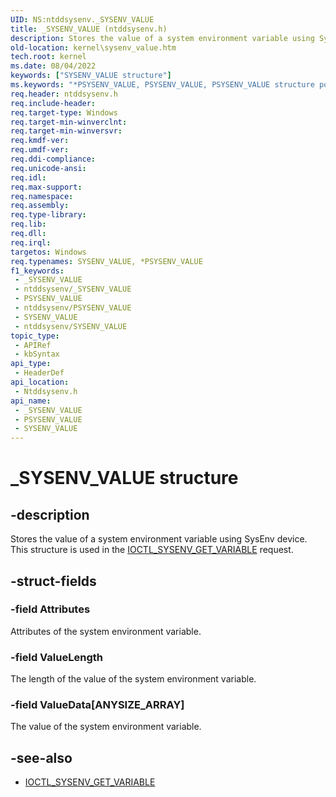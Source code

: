 ```yaml
---
UID: NS:ntddsysenv._SYSENV_VALUE
title: _SYSENV_VALUE (ntddsysenv.h)
description: Stores the value of a system environment variable using SysEnv device. This structure is used in the IOCTL_SYSENV_GET_VARIABLE request.
old-location: kernel\sysenv_value.htm
tech.root: kernel
ms.date: 08/04/2022
keywords: ["SYSENV_VALUE structure"]
ms.keywords: "*PSYSENV_VALUE, PSYSENV_VALUE, PSYSENV_VALUE structure pointer [Kernel-Mode Driver Architecture], SYSENV_VALUE, SYSENV_VALUE structure [Kernel-Mode Driver Architecture], _SYSENV_VALUE, kernel.sysenv_value, ntddsysenv/PSYSENV_VALUE, ntddsysenv/SYSENV_VALUE"
req.header: ntddsysenv.h
req.include-header: 
req.target-type: Windows
req.target-min-winverclnt: 
req.target-min-winversvr: 
req.kmdf-ver: 
req.umdf-ver: 
req.ddi-compliance: 
req.unicode-ansi: 
req.idl: 
req.max-support: 
req.namespace: 
req.assembly: 
req.type-library: 
req.lib: 
req.dll: 
req.irql: 
targetos: Windows
req.typenames: SYSENV_VALUE, *PSYSENV_VALUE
f1_keywords:
 - _SYSENV_VALUE
 - ntddsysenv/_SYSENV_VALUE
 - PSYSENV_VALUE
 - ntddsysenv/PSYSENV_VALUE
 - SYSENV_VALUE
 - ntddsysenv/SYSENV_VALUE
topic_type:
 - APIRef
 - kbSyntax
api_type:
 - HeaderDef
api_location:
 - Ntddsysenv.h
api_name:
 - _SYSENV_VALUE
 - PSYSENV_VALUE
 - SYSENV_VALUE
---
```


# _SYSENV_VALUE structure

## -description

Stores the value of a system environment variable using SysEnv device. This structure is used in the [IOCTL_SYSENV_GET_VARIABLE](/windows-hardware/drivers/ddi/ntddsysenv/ni-ntddsysenv-ioctl_sysenv_get_variable) request.

## -struct-fields

### -field Attributes

Attributes of the system environment variable.

### -field ValueLength

The length of the value of the system environment variable.

### -field ValueData[ANYSIZE_ARRAY]

The value of the system environment variable.

## -see-also

- [IOCTL_SYSENV_GET_VARIABLE](/windows-hardware/drivers/ddi/ntddsysenv/ni-ntddsysenv-ioctl_sysenv_get_variable)
